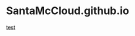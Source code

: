 # SantaMcCloud.github.io

[test](CAMI_AMBER_result_cami/CAMI_AMBER_result/CAMI_AMBER__HTML/CAMI_AMBER__HTML.html)